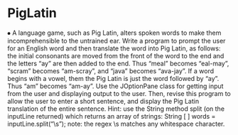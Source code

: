 # PigLatin

⦁	A language game, such as Pig Latin, alters spoken words to make them incomprehensible to the untrained ear. Write a program to prompt the user for an English word and then translate the word into Pig Latin, as follows: the initial consonants are moved from the front of the word to the end and the letters “ay” are then added to the end. Thus “meal” becomes “eal-may”, “scram” becomes “am-scray”, and “java” becomes “ava-jay”. If a word begins with a vowel, them the Pig Latin is just the word followed by “ay”. Thus “am” becomes “am-ay”. Use the JOptionPane class for getting input from the user and displaying output to the user.
Then, revise this program to allow the user to enter a short sentence, and display the Pig Latin translation of the entire sentence. Hint: use the String method split (on the inputLine returned) which returns an array of strings: String [ ] words = inputLine.split(“\\s”); note: the regex \\s matches any whitespace character.
